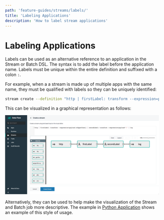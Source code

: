 ```yaml
---
path: 'feature-guides/streams/labels/'
title: 'Labeling Applications'
description: 'How to label stream applications'
---
```


# Labeling Applications

Labels can be used as an alternative reference to an application in the Stream or Batch DSL.
The syntax is to add the label before the application name.
Labels must be unique within the entire definition and suffixed with a colon `:`.

For example, when a a stream is made up of multiple apps with the same name, they must be qualified with labels so they can be uniquely identified:

```bash
stream create --definition "http | firstLabel: transform --expression=payload.toUpperCase() | secondLabel: transform --expression=payload+'!' | log" --name myStreamWithLabels --deploy
```

This can be visualized in a graphical representation as follows:

![Stream Labels](images/stream-labels.png)

Alternatively, they can be used to help make the visualization of the Stream and Batch job more descriptive. The example in [Python Application](%currentPath%/recipes/polyglot/app) shows an example of this style of usage.
